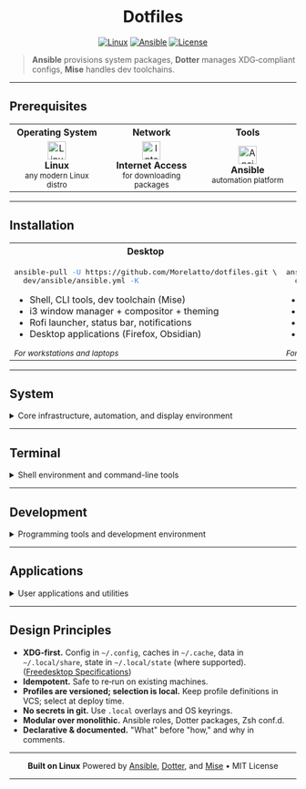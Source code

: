 <div align="center">

#  Dotfiles

[![Linux](https://img.shields.io/badge/Linux-333333?style=flat-square&logo=linux&logoColor=white)](https://www.kernel.org/)
[![Ansible](https://img.shields.io/badge/Ansible-EE0000?style=flat-square&logo=ansible&logoColor=white)](https://www.ansible.com)
[![License](https://img.shields.io/badge/license-MIT-333333?style=flat-square)](LICENSE)

</div>

> **Ansible** provisions system packages, **Dotter** manages XDG‑compliant configs, **Mise** handles dev toolchains.

---

## Prerequisites

<table>
  <tr>
    <th width="33%">Operating System</th>
    <th width="33%">Network</th>
    <th width="34%">Tools</th>
  </tr>
  <tr>
    <td align="center">
      <img width="32" alt="Linux" src="https://cdn.simpleicons.org/linux/FFFFFF"><br>
      <b>Linux</b><br>
      <sub>any modern Linux distro</sub>
    </td>
    <td align="center">
      <img width="32" alt="Internet" src="https://cdn.simpleicons.org/curl/073551"><br>
      <b>Internet Access</b><br>
      <sub>for downloading packages</sub>
    </td>
    <td align="center">
      <img width="32" alt="Ansible" src="https://cdn.simpleicons.org/ansible/EE0000"><br>
      <b>Ansible</b><br>
      <sub>automation platform</sub>
    </td>
  </tr>
</table>

---

## Installation

<table>
  <tr>
    <th width="50%">Desktop</th>
    <th width="50%">Minimal</th>
  </tr>
  <tr>
    <td valign="top">
      <pre>ansible-pull <span style="color:#4285F4">-U</span> https://github.com/Morelatto/dotfiles.git \
  dev/ansible/ansible.yml <span style="color:#4285F4">-K</span></pre>
      <ul>
        <li>Shell, CLI tools, dev toolchain (Mise)</li>
        <li>i3 window manager + compositor + theming</li>
        <li>Rofi launcher, status bar, notifications</li>
        <li>Desktop applications (Firefox, Obsidian)</li>
      </ul>
      <sub><i>For workstations and laptops</i></sub>
    </td>
    <td valign="top">
      <pre>ansible-pull <span style="color:#4285F4">-U</span> https://github.com/Morelatto/dotfiles.git \
  dev/ansible/ansible.yml <span style="color:#4285F4">-K</span> <span style="color:#4285F4">-e</span> <span style="color:#EA4335">profile=minimal</span></pre>
      <ul>
        <li>Shell environment (Zsh + modern tools)</li>
        <li>Core CLI utilities (bat, eza, ripgrep, fzf)</li>
        <li>Dev toolchain (Node, Python, Go, Rust)</li>
        <li>Text editor (Neovim)</li>
      </ul>
      <sub><i>For servers, containers, headless systems</i></sub>
    </td>
  </tr>
</table>

---

## System

<details>
<summary>Core infrastructure, automation, and display environment</summary>

### Core Infrastructure

<table>
  <tr>
    <th width="48">Icon</th>
    <th width="160">Tool</th>
    <th width="200">Purpose</th>
    <th>Details</th>
  </tr>
  <tr>
    <td><img width="28" alt="Linux" src="https://cdn.simpleicons.org/linux/FFFFFF"></td>
    <td><a href="https://www.kernel.org/">Linux</a></td>
    <td>Base operating system</td>
    <td>Pacman parallel downloads configured</td>
  </tr>
  <tr>
    <td><img width="28" alt="Ansible" src="https://cdn.simpleicons.org/ansible"></td>
    <td><a href="https://www.ansible.com">Ansible</a></td>
    <td>Bootstrap and package installation</td>
    <td>Idempotent playbooks, installs ~20 system packages, configures Docker, sets up mise + dotter</td>
  </tr>
  <tr>
    <td><img width="28" alt="Dotter" src="https://cdn.simpleicons.org/rust/CE422B"></td>
    <td><a href="https://github.com/SuperCuber/dotter">Dotter</a></td>
    <td>Symlink‑based config deployment</td>
    <td>2 packages (shell, desktop), pre/post deploy hooks, cache at .dotter/cache.toml</td>
  </tr>
  <tr>
    <td><img width="28" alt="Mise" src="https://cdn.simpleicons.org/rust/CE422B"></td>
    <td><a href="https://mise.jdx.dev">Mise</a></td>
    <td>Polyglot tool/version manager</td>
    <td>53 tools managed: Node, Python 3.12, Go/Bun/Neovim latest, Rust stable, auto-activation via .mise.toml</td>
  </tr>
</table>

### Desktop Environment

<table>
  <tr>
    <th width="48">Icon</th>
    <th width="160">Tool</th>
    <th width="200">Purpose</th>
    <th>Details</th>
  </tr>
  <tr>
    <td><img width="28" alt="X.Org" src="https://cdn.simpleicons.org/xdotorg/F28834"></td>
    <td><a href="https://www.x.org/">X.Org</a></td>
    <td>Display server (X11)</td>
    <td>Arc-Dark GTK theme, 20min screen timeout, DPMS power management</td>
  </tr>
  <tr>
    <td><img width="28" alt="i3" src="https://cdn.simpleicons.org/i3/249ED9"></td>
    <td><a href="https://i3wm.org">i3</a></td>
    <td>Tiling window manager</td>
    <td>Gaps built into upstream i3, Super+Enter (terminal), Super+d (rofi), Super+Tab (workspace nav)</td>
  </tr>
  <tr>
    <td><img width="28" alt="Rofi" src="https://cdn.simpleicons.org/c/A8B9CC"></td>
    <td><a href="https://davatorium.github.io/rofi/">Rofi</a></td>
    <td>Application launcher / window switcher</td>
    <td>Super+d (apps), Super+t (windows), Super+g (workspace groups)</td>
  </tr>
  <tr>
    <td><img width="28" alt="Picom" src="https://cdn.simpleicons.org/c/A8B9CC"></td>
    <td><a href="https://github.com/yshui/picom">picom</a></td>
    <td>Compositor</td>
    <td>Fading enabled, terminal opacity rules</td>
  </tr>
  <tr>
    <td><img width="28" alt="Dunst" src="https://cdn.simpleicons.org/c/A8B9CC"></td>
    <td><a href="https://github.com/dunst-project/dunst">dunst</a></td>
    <td>Notification daemon</td>
    <td>Bottom-right placement, 300px width, monitor 2</td>
  </tr>
  <tr>
    <td><img width="28" alt="i3blocks" src="https://cdn.simpleicons.org/i3/249ED9"></td>
    <td><a href="https://github.com/vivien/i3blocks">i3blocks</a></td>
    <td>Status bar</td>
    <td>EndeavourOS setup with system monitoring modules, FontAwesome icons</td>
  </tr>
  <tr>
    <td><img width="28" alt="i3wsr" src="https://cdn.simpleicons.org/rust/CE422B"></td>
    <td><a href="https://github.com/roosta/i3wsr">i3wsr</a></td>
    <td>Workspace renaming</td>
    <td>Automatic icon-based workspace names using window classes</td>
  </tr>
  <tr>
    <td><img width="28" alt="Feh" src="https://cdn.simpleicons.org/c/A8B9CC"></td>
    <td><a href="https://github.com/derf/feh">feh</a></td>
    <td>Wallpaper manager</td>
    <td>--bg-fill mode, integrated with betterlockscreen</td>
  </tr>
  <tr>
    <td><img width="28" alt="betterlockscreen" src="https://cdn.simpleicons.org/rust/CE422B"></td>
    <td><a href="https://github.com/betterlockscreen/betterlockscreen">betterlockscreen</a></td>
    <td>Screen locker</td>
    <td>JetBrainsMono font, blur effect, 5s timeout, custom colors</td>
  </tr>
  <tr>
    <td><img width="28" alt="gsimplecal" src="https://cdn.simpleicons.org/c/A8B9CC"></td>
    <td><a href="https://github.com/dmedvinsky/gsimplecal">gsimplecal</a></td>
    <td>Calendar widget</td>
    <td>Close on unfocus, positioned at (1680,833), highlight today</td>
  </tr>
</table>

</details>

---

## Terminal

<details>
<summary>Shell environment and command-line tools</summary>

### Shell Environment

<table>
  <tr>
    <th width="48">Icon</th>
    <th width="160">Tool</th>
    <th width="200">Purpose</th>
    <th>Details</th>
  </tr>
  <tr>
    <td><img width="28" alt="Zsh" src="https://cdn.simpleicons.org/zsh"></td>
    <td><a href="https://github.com/zsh-users/zsh">Zsh</a></td>
    <td>Primary shell</td>
    <td>Modular config, extensive aliases, smart completion, XDG compliant. Bash as fallback.</td>
  </tr>
  <tr>
    <td><img width="28" alt="XFCE" src="https://cdn.simpleicons.org/xfce/2284F2"></td>
    <td><a href="https://github.com/xfce-mirror/xfce4-terminal">XFCE4 Terminal</a></td>
    <td>Terminal emulator</td>
    <td>Nerd Font support, transparency, custom colorscheme, large scrollback</td>
  </tr>
  <tr>
    <td><img width="28" alt="starship" src="https://cdn.simpleicons.org/starship/DD0B78"></td>
    <td><a href="https://starship.rs"><code>starship</code></a></td>
    <td>Shell prompt</td>
    <td>Git status, command duration, exit codes, language versions (via mise)</td>
  </tr>
  <tr>
    <td><img width="28" alt="atuin" src="https://cdn.simpleicons.org/rust/CE422B"></td>
    <td><a href="https://github.com/atuinsh/atuin"><code>atuin</code></a></td>
    <td>Shell history management</td>
    <td>Fuzzy search, workspace filtering, secrets protection, sync support (via mise)</td>
  </tr>
  <tr>
    <td><img width="28" alt="Ranger" src="https://cdn.simpleicons.org/python/3776AB"></td>
    <td><a href="https://github.com/ranger/ranger"><code>ranger</code></a></td>
    <td>File browser</td>
    <td>Image previews, bulk operations, VCS integration, custom actions</td>
  </tr>
  <tr>
    <td><img width="28" alt="zoxide" src="https://cdn.simpleicons.org/rust/CE422B"></td>
    <td><a href="https://github.com/ajeetdsouza/zoxide"><code>zoxide</code></a></td>
    <td>Smart directory jumping</td>
    <td>Frecency algorithm, fuzzy matching, database import, <code>cd</code> replacement (via mise)</td>
  </tr>
</table>

### Modern CLI Replacements

<table>
  <tr>
    <th width="48">Icon</th>
    <th width="160">Tool</th>
    <th width="200">Purpose</th>
    <th>Details</th>
  </tr>
  <tr>
    <td><img width="28" alt="eza" src="https://cdn.simpleicons.org/rust/CE422B"></td>
    <td><a href="https://github.com/eza-community/eza"><code>eza</code></a></td>
    <td>Modern file listing (replaces <code>ls</code>)</td>
    <td>Icons, git status, tree view, sorting options</td>
  </tr>
  <tr>
    <td><img width="28" alt="bat" src="https://cdn.simpleicons.org/rust/CE422B"></td>
    <td><a href="https://github.com/sharkdp/bat"><code>bat</code></a></td>
    <td>File viewer (replaces <code>cat</code>)</td>
    <td>Syntax highlighting, git integration, line numbers</td>
  </tr>
  <tr>
    <td><img width="28" alt="fd" src="https://cdn.simpleicons.org/rust/CE422B"></td>
    <td><a href="https://github.com/sharkdp/fd"><code>fd</code></a></td>
    <td>Fast file search (replaces <code>find</code>)</td>
    <td>Fast performance, gitignore aware, regex support</td>
  </tr>
  <tr>
    <td><img width="28" alt="ripgrep" src="https://cdn.simpleicons.org/rust/CE422B"></td>
    <td><a href="https://github.com/BurntSushi/ripgrep"><code>ripgrep</code></a></td>
    <td>Text search (replaces <code>grep</code>)</td>
    <td>Recursive by default, parallel search, PCRE2</td>
  </tr>
  <tr>
    <td><img width="28" alt="fzf" src="https://cdn.simpleicons.org/go/00ADD8"></td>
    <td><a href="https://github.com/junegunn/fzf"><code>fzf</code></a></td>
    <td>Fuzzy finder</td>
    <td>Interactive selection, preview window, shell integration (Ctrl‑R history, Ctrl‑T files)</td>
  </tr>
  <tr>
    <td><img width="28" alt="btop" src="https://cdn.simpleicons.org/cplusplus/00599C"></td>
    <td><a href="https://github.com/aristocratos/btop"><code>btop</code></a></td>
    <td>System monitor (replaces <code>htop</code>)</td>
    <td>GPU monitoring, network graphs, mouse support, CPU/mem/disk (GPU info varies by platform/driver)</td>
  </tr>
  <tr>
    <td><img width="28" alt="dust" src="https://cdn.simpleicons.org/rust/CE422B"></td>
    <td><a href="https://github.com/bootandy/dust"><code>dust</code></a></td>
    <td>Disk usage (replaces <code>du</code>)</td>
    <td>Tree visualization, percentage bars, fast scanning</td>
  </tr>
  <tr>
    <td><img width="28" alt="sd" src="https://cdn.simpleicons.org/rust/CE422B"></td>
    <td><a href="https://github.com/chmln/sd"><code>sd</code></a></td>
    <td>Find & replace (replaces <code>sed</code>)</td>
    <td>Intuitive syntax, literal strings, preview mode</td>
  </tr>
  <tr>
    <td><img width="28" alt="delta" src="https://cdn.simpleicons.org/rust/CE422B"></td>
    <td><a href="https://github.com/dandavison/delta"><code>delta</code></a></td>
    <td>Git diff viewer</td>
    <td>Syntax highlighting, side-by-side view, word-level diff, Dracula theme</td>
  </tr>
  <tr>
    <td><img width="28" alt="jq" src="https://cdn.simpleicons.org/c/A8B9CC"></td>
    <td><a href="https://github.com/jqlang/jq"><code>jq</code></a></td>
    <td>JSON processor</td>
    <td>Query language, streaming, transformations</td>
  </tr>
  <tr>
    <td><img width="28" alt="yq" src="https://cdn.simpleicons.org/go/00ADD8"></td>
    <td><a href="https://github.com/mikefarah/yq"><code>yq</code></a></td>
    <td>YAML processor</td>
    <td>Multiple formats, in-place editing, path expressions</td>
  </tr>
  <tr>
    <td><img width="28" alt="hyperfine" src="https://cdn.simpleicons.org/rust/CE422B"></td>
    <td><a href="https://github.com/sharkdp/hyperfine"><code>hyperfine</code></a></td>
    <td>Benchmarking (replaces <code>time</code>)</td>
    <td>Statistical analysis, warmup runs, export formats</td>
  </tr>
  <tr>
    <td><img width="28" alt="tokei" src="https://cdn.simpleicons.org/rust/CE422B"></td>
    <td><a href="https://github.com/XAMPPRocky/tokei"><code>tokei</code></a></td>
    <td>Code statistics (replaces <code>cloc</code>)</td>
    <td>Language detection, fast counting, exclude patterns</td>
  </tr>
</table>

</details>

---

## Development

<details>
<summary>Programming tools and development environment</summary>

### Language Runtimes

<table>
  <tr>
    <th width="48">Icon</th>
    <th width="160">Tool</th>
    <th width="200">Purpose</th>
    <th>Details</th>
  </tr>
  <tr>
    <td><img width="28" alt="Node.js" src="https://cdn.simpleicons.org/nodedotjs/339933"></td>
    <td><a href="https://github.com/nodejs/node">Node.js</a></td>
    <td>JavaScript runtime</td>
    <td>LTS channel, project‑local versions, global tooling via <code>npm</code> or <code>pnpm</code> (via mise)</td>
  </tr>
  <tr>
    <td><img width="28" alt="Python" src="https://cdn.simpleicons.org/python/3776AB"></td>
    <td><a href="https://github.com/python/cpython">Python</a></td>
    <td>Python runtime</td>
    <td>3.x channel, <code>pipx</code> for isolated CLI packages (via mise)</td>
  </tr>
  <tr>
    <td><img width="28" alt="Go" src="https://cdn.simpleicons.org/go/00ADD8"></td>
    <td><a href="https://github.com/golang/go">Go</a></td>
    <td>Go runtime</td>
    <td>Latest channel, cache in XDG paths, <code>GOBIN</code> to <code>~/.local/bin</code> (via mise)</td>
  </tr>
  <tr>
    <td><img width="28" alt="Rust" src="https://cdn.simpleicons.org/rust/CE422B"></td>
    <td><a href="https://github.com/rust-lang/rust">Rust</a></td>
    <td>Rust toolchain</td>
    <td>Stable channel, bins in <code>~/.local/bin</code> via mise shims (via mise)</td>
  </tr>
  <tr>
    <td><img width="28" alt="Bun" src="https://cdn.simpleicons.org/bun/000000"></td>
    <td><a href="https://github.com/oven-sh/bun">Bun</a></td>
    <td>JavaScript runtime / bundler</td>
    <td>Latest channel, XDG-compliant paths, global bin in ~/.local/bin, 60s test timeout (via mise)</td>
  </tr>
</table>

### Editors & IDEs

<table>
  <tr>
    <th width="48">Icon</th>
    <th width="160">Tool</th>
    <th width="200">Purpose</th>
    <th>Details</th>
  </tr>
  <tr>
    <td><img width="28" alt="Neovim" src="https://cdn.simpleicons.org/neovim/57A143"></td>
    <td><a href="https://github.com/AstroNvim/AstroNvim">AstroNvim</a></td>
    <td>Terminal text editor</td>
    <td>47 plugins, LSP/DAP, Git integration, fuzzy finder, file explorer, terminal (Neovim v5+)</td>
  </tr>
  <tr>
    <td><img width="28" alt="Sublime Text" src="https://cdn.simpleicons.org/sublimetext/FF9800"></td>
    <td><a href="https://www.sublimetext.com/">Sublime Text</a></td>
    <td>GUI text editor</td>
    <td>Mariana theme, save on focus lost, auto-find in selection, opinionated defaults</td>
  </tr>
  <tr>
    <td><img width="28" alt="PyCharm" src="https://cdn.simpleicons.org/pycharm/000000"></td>
    <td><a href="https://www.jetbrains.com/pycharm/">PyCharm</a></td>
    <td>Python IDE</td>
    <td>4GB heap, OpenGL acceleration, custom VM options, IDE profile tweaks</td>
  </tr>
</table>

### Version Control

<table>
  <tr>
    <th width="48">Icon</th>
    <th width="160">Tool</th>
    <th width="200">Purpose</th>
    <th>Details</th>
  </tr>
  <tr>
    <td><img width="28" alt="Git" src="https://cdn.simpleicons.org/git/F05032"></td>
    <td><a href="https://github.com/git/git">Git</a></td>
    <td>Version control system</td>
    <td>Delta integration for diffs, Dracula theme, side-by-side, line numbers</td>
  </tr>
  <tr>
    <td><img width="28" alt="lazygit" src="https://cdn.simpleicons.org/go/00ADD8"></td>
    <td><a href="https://github.com/jesseduffield/lazygit"><code>lazygit</code></a></td>
    <td>Git TUI</td>
    <td><code>lg</code> alias, cherry-pick, interactive rebase (via mise)</td>
  </tr>
  <tr>
    <td><img width="28" alt="GitHub" src="https://cdn.simpleicons.org/github/181717"></td>
    <td><a href="https://github.com/cli/cli"><code>gh</code></a></td>
    <td>GitHub CLI</td>
    <td>PR creation, issue management, workflow runs (via mise)</td>
  </tr>
  <tr>
    <td><img width="28" alt="GitLab" src="https://cdn.simpleicons.org/gitlab/FC6D26"></td>
    <td><a href="https://github.com/profclems/glab"><code>glab</code></a></td>
    <td>GitLab CLI</td>
    <td>MR management, CI/CD pipelines, project ops (via mise)</td>
  </tr>
</table>

### Containers & Orchestration

<table>
  <tr>
    <th width="48">Icon</th>
    <th width="160">Tool</th>
    <th width="200">Purpose</th>
    <th>Details</th>
  </tr>
  <tr>
    <td><img width="28" alt="Docker" src="https://cdn.simpleicons.org/docker/2496ED"></td>
    <td><a href="https://github.com/docker/docker-ce">Docker</a></td>
    <td>Container runtime</td>
    <td>BuildKit enabled, 10GB cache, log rotation, metrics on :9323</td>
  </tr>
  <tr>
    <td><img width="28" alt="Docker Compose" src="https://cdn.simpleicons.org/docker/2496ED"></td>
    <td><a href="https://github.com/docker/compose">Docker Compose</a></td>
    <td>Multi-container orchestration</td>
    <td>Declarative service definitions, integrated with Docker CLI</td>
  </tr>
  <tr>
    <td><img width="28" alt="lazydocker" src="https://cdn.simpleicons.org/go/00ADD8"></td>
    <td><a href="https://github.com/jesseduffield/lazydocker"><code>lazydocker</code></a></td>
    <td>Docker TUI</td>
    <td><code>lzd</code> alias, container logs, resource graphs (via mise)</td>
  </tr>
  <tr>
    <td><img width="28" alt="Kubernetes" src="https://cdn.simpleicons.org/kubernetes/326CE5"></td>
    <td><a href="https://kubernetes.io/"><code>kubectl</code></a></td>
    <td>Kubernetes CLI</td>
    <td>CLI with contexts in <code>~/.kube/config</code> (via mise)</td>
  </tr>
  <tr>
    <td><img width="28" alt="k9s" src="https://cdn.simpleicons.org/kubernetes/326CE5"></td>
    <td><a href="https://k9scli.io/"><code>k9s</code></a></td>
    <td>Kubernetes TUI</td>
    <td>TUI for cluster ops (via mise)</td>
  </tr>
  <tr>
    <td><img width="28" alt="Helm" src="https://cdn.simpleicons.org/helm/0F1689"></td>
    <td><a href="https://helm.sh/"><code>helm</code></a></td>
    <td>Kubernetes package manager</td>
    <td>Charts and releases (via mise)</td>
  </tr>
</table>

### Development Utilities

<table>
  <tr>
    <th width="48">Icon</th>
    <th width="160">Tool</th>
    <th width="200">Purpose</th>
    <th>Details</th>
  </tr>
  <tr>
    <td><img width="28" alt="Claude" src="https://cdn.simpleicons.org/anthropic/181818"></td>
    <td><a href="https://claude.ai/">Claude Code</a></td>
    <td>AI coding assistant</td>
    <td>Custom hooks, OTLP telemetry, 15min bash timeout</td>
  </tr>
  <tr>
    <td><img width="28" alt="Glow" src="https://cdn.simpleicons.org/go/00ADD8"></td>
    <td><a href="https://github.com/charmbracelet/glow"><code>glow</code></a></td>
    <td>Markdown viewer</td>
    <td>Render in terminal, paging, local/remote files (via mise)</td>
  </tr>
  <tr>
    <td><img width="28" alt="Just" src="https://cdn.simpleicons.org/rust/CE422B"></td>
    <td><a href="https://github.com/casey/just"><code>just</code></a></td>
    <td>Task runner</td>
    <td>Justfile recipes, parameters, dependencies (via mise)</td>
  </tr>
  <tr>
    <td><img width="28" alt="watchexec" src="https://cdn.simpleicons.org/rust/CE422B"></td>
    <td><a href="https://github.com/watchexec/watchexec"><code>watchexec</code></a></td>
    <td>File watcher</td>
    <td>Auto-restart, debouncing, ignore patterns (via mise)</td>
  </tr>
  <tr>
    <td><img width="28" alt="direnv" src="https://cdn.simpleicons.org/go/00ADD8"></td>
    <td><a href="https://github.com/direnv/direnv"><code>direnv</code></a></td>
    <td>Environment manager</td>
    <td>.envrc files, automatic load/unload (via mise)</td>
  </tr>
  <tr>
    <td><img width="28" alt="bottom" src="https://cdn.simpleicons.org/rust/CE422B"></td>
    <td><a href="https://github.com/ClementTsang/bottom"><code>bottom</code></a></td>
    <td>System monitor</td>
    <td><code>btm</code> command, process tree, disk I/O (via mise)</td>
  </tr>
</table>

</details>

---

## Applications

<details>
<summary>User applications and utilities</summary>

### User Applications

<table>
  <tr>
    <th width="48">Icon</th>
    <th width="160">Tool</th>
    <th width="200">Purpose</th>
    <th>Details</th>
  </tr>
  <tr>
    <td><img width="28" alt="Firefox" src="https://cdn.simpleicons.org/firefoxbrowser/FF7139"></td>
    <td><a href="https://github.com/mozilla/gecko-dev">Firefox</a></td>
    <td>Web browser</td>
    <td>arkenfox user.js, Tree Style Tab, uBlock Origin</td>
  </tr>
  <tr>
    <td><img width="28" alt="Obsidian" src="https://cdn.simpleicons.org/obsidian/7C3AED"></td>
    <td><a href="https://obsidian.md/">Obsidian</a></td>
    <td>Note taking & knowledge management</td>
    <td>8 plugins: Dataview, Excalidraw, Canvas, Task Progress, Heatmap Calendar</td>
  </tr>
  <tr>
    <td><img width="28" alt="Kalu" src="https://cdn.simpleicons.org/linux/FCC624"></td>
    <td><a href="https://github.com/jjk-jacky/kalu">Kalu</a></td>
    <td>Update notifier</td>
    <td>120min interval, package update checks</td>
  </tr>
  <tr>
    <td><img width="28" alt="yay" src="https://cdn.simpleicons.org/linux/FCC624"></td>
    <td><a href="https://github.com/Jguer/yay">yay</a></td>
    <td>Package helper</td>
    <td>Community package management, pacman wrapper</td>
  </tr>
</table>

</details>

---

## Design Principles

* **XDG‑first.** Config in `~/.config`, caches in `~/.cache`, data in `~/.local/share`, state in `~/.local/state` (where supported). ([Freedesktop Specifications][6])
* **Idempotent.** Safe to re‑run on existing machines.
* **Profiles are versioned; selection is local.** Keep profile definitions in VCS; select at deploy time.
* **No secrets in git.** Use `.local` overlays and OS keyrings.
* **Modular over monolithic.** Ansible roles, Dotter packages, Zsh conf.d.
* **Declarative & documented.** "What" before "how," and why in comments.

---

<div align="center">

**Built on Linux**
Powered by <a href="https://www.ansible.com">Ansible</a>, <a href="https://github.com/SuperCuber/dotter">Dotter</a>, and <a href="https://mise.jdx.dev">Mise</a> • MIT License

</div>

---

<!-- Reference Links -->
[1]: https://mise.jdx.dev
[2]: https://github.com/SuperCuber/dotter
[3]: https://github.com/i3/i3
[4]: https://github.com/davatorium/rofi
[5]: https://observablehq.com/@gampleman/simple-icons-slug-checker
[6]: https://specifications.freedesktop.org/basedir-spec/basedir-spec-latest.html
